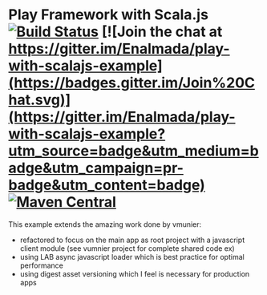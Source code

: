 # Play Framework with Scala.js [![Build Status](https://travis-ci.org/Enalmada/play-with-scalajs-example.svg?branch=master)](https://travis-ci.org/Enalmada/play-with-scalajs-example) [![Join the chat at https://gitter.im/Enalmada/play-with-scalajs-example](https://badges.gitter.im/Join%20Chat.svg)](https://gitter.im/Enalmada/play-with-scalajs-example?utm_source=badge&utm_medium=badge&utm_campaign=pr-badge&utm_content=badge) [![Maven Central](https://maven-badges.herokuapp.com/maven-central/com.github.enalmada/play-with-scalajs-example/badge.svg)](https://maven-badges.herokuapp.com/maven-central/com.github.enalmada/play-with-scalajs-example)

This example extends the amazing work done by vmunier:
- refactored to focus on the main app as root project with a javascript client module (see vumnier project for complete shared code ex)
- using LAB async javascript loader which is best practice for optimal performance
- using digest asset versioning which I feel is necessary for production apps

